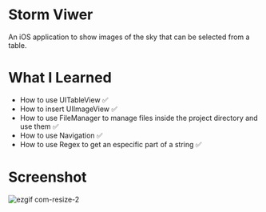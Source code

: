 # Storm Viwer

An iOS application to show images of the sky that can be selected from a table.  

# What I Learned

* How to use UITableView ✅
* How to insert UIImageView ✅
* How to use FileManager to manage files inside the project directory and use them ✅
* How to use Navigation ✅
* How to use Regex to get an especific part of a string ✅


# Screenshot

![ezgif com-resize-2](https://user-images.githubusercontent.com/37282140/63355492-982c3980-c33c-11e9-90da-8d8f5f1f02d4.gif)
